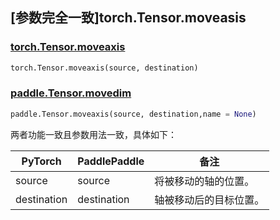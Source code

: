 ## [参数完全一致]torch.Tensor.moveasis

### [torch.Tensor.moveaxis](https://pytorch.org/docs/stable/generated/torch.Tensor.moveaxis.html)

```python
torch.Tensor.moveaxis(source, destination) 
```

### [paddle.Tensor.movedim](https://www.paddlepaddle.org.cn/documentation/docs/zh/api/paddle/moveaxis_cn.html)

```python
paddle.Tensor.moveaxis(source, destination,name = None) 
```

两者功能一致且参数用法一致，具体如下：

| PyTorch                            | PaddlePaddle                       | 备注                               |
|------------------------------------|------------------------------------|----------------------------------|
| <font> source </font>     | <font> source </font>    | 将被移动的轴的位置。                       |
| <font> destination </font> | <font> destination </font> | 轴被移动后的目标位置。                 |